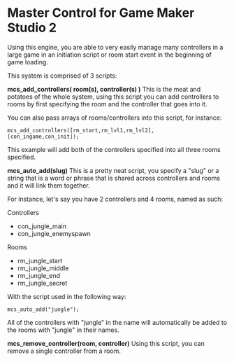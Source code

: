 # Master Control for Game Maker Studio 2

Using this engine, you are able to very easily manage many controllers in a large game in an
initiation script or room start event in the beginning of game loading.

This system is comprised of 3 scripts: 

__mcs_add_controllers( room(s), controller(s) )__
This is the meat and potatoes of the whole system,
using this script you can add controllers to rooms by first specifying the room and the controller
that goes into it. 

You can also pass arrays of rooms/controllers into this script, for instance:

`mcs_add_controllers([rm_start,rm_lvl1,rm_lvl2], [con_ingame,con_init]);`

This example will add both of the controllers specified into all three rooms specified.

__mcs_auto_add(slug)__
This is a pretty neat script, you specify a "slug" or a string that is a word or phrase that is shared
across controllers and rooms and it will link them together.

For instance, let's say you have 2 controllers and 4 rooms, named as such:

Controllers
- con_jungle_main
- con_jungle_enemyspawn

Rooms
- rm_jungle_start
- rm_jungle_middle
- rm_jungle_end
- rm_jungle_secret

With the script used in the following way:
 
`mcs_auto_add("jungle");`

All of the controllers with "jungle" in the name will automatically be added to the rooms with "jungle"
in their names. 

__mcs_remove_controller(room, controller)__
Using this script, you can remove a single controller from a room. 